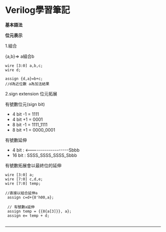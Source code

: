 # Verilog學習筆記
**基本語法**   




**位元表示** 

1.組合  

{a,b}=> a組合b
 ```
 wire [3:0] a,b,c;
 wire d;
 
 assign {d,a}=b+c;
 //d為近位數 a為加法結果
 ```
 
 2.sign extension 位元拓展  
 
 有號數位元(sign bit)  
 * 4 bit -1 = 1111
 * 4 bit +1 = 0001
 * 8 bit -1 = 1111_1111
 * 8 bit +1 = 0000_0001  
 
 有號數延伸  
 
 * 4 bit  : <-------------------Sbbb  
 * 16 bit : SSSS_SSSS_SSSS_Sbbb 
 
 有號數拓展會以最終位的延伸
 ```
 wire [3:0] a;
 wire [7:0] c,d,e;
 wire [7:0] temp;
 
 //直接以組合延伸a
  assign c=d+{8'h00,a};
  
  // 有號數a延伸
  assign temp = {{8{a[3]}}, a};
  assign e= temp + d;
 
 
 ```
 
 ---------------------------- 
